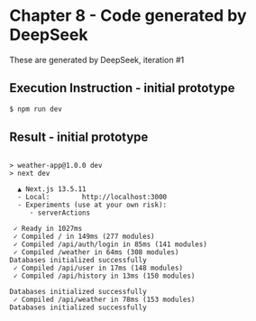 # Chapter 8 - Code generated by DeepSeek
These are generated by DeepSeek, iteration #1

## Execution Instruction - initial prototype
``` sh
$ npm run dev
```

## Result - initial prototype
```

> weather-app@1.0.0 dev
> next dev

  ▲ Next.js 13.5.11
  - Local:        http://localhost:3000
  - Experiments (use at your own risk):
     · serverActions

 ✓ Ready in 1027ms
 ✓ Compiled / in 149ms (277 modules)
 ✓ Compiled /api/auth/login in 85ms (141 modules)
 ✓ Compiled /weather in 64ms (308 modules)
Databases initialized successfully
 ✓ Compiled /api/user in 17ms (148 modules)
 ✓ Compiled /api/history in 13ms (150 modules)

Databases initialized successfully
 ✓ Compiled /api/weather in 78ms (153 modules)
Databases initialized successfully
```